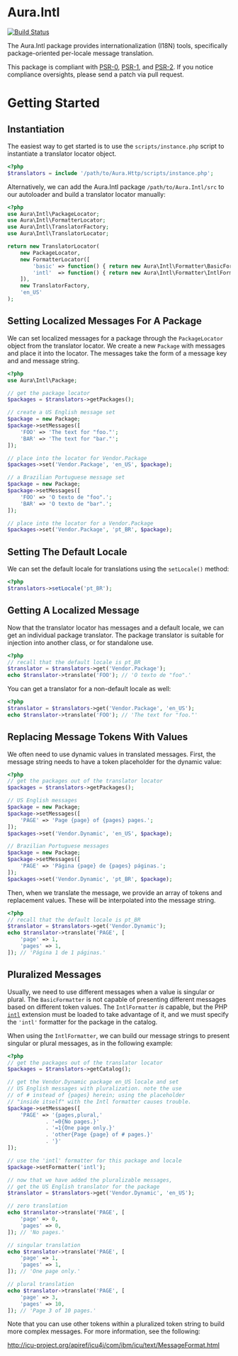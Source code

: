 Aura.Intl
=========

[![Build Status](https://travis-ci.org/auraphp/Aura.Intl.png?branch=develop)](https://travis-ci.org/auraphp/Aura.Intl)

The Aura.Intl package provides internationalization (I18N) tools, specifically
package-oriented per-locale message translation.

This package is compliant with [PSR-0][], [PSR-1][], and [PSR-2][]. If you
notice compliance oversights, please send a patch via pull request.

[PSR-0]: https://github.com/php-fig/fig-standards/blob/master/accepted/PSR-0.md
[PSR-1]: https://github.com/php-fig/fig-standards/blob/master/accepted/PSR-1-basic-coding-standard.md
[PSR-2]: https://github.com/php-fig/fig-standards/blob/master/accepted/PSR-2-coding-style-guide.md

Getting Started
===============

Instantiation
-------------

The easiest way to get started is to use the `scripts/instance.php` script to
instantiate a translator locator object.

```php
<?php
$translators = include '/path/to/Aura.Http/scripts/instance.php';
```

Alternatively, we can add the Aura.Intl package `/path/to/Aura.Intl/src` to 
our autoloader and build a translator locator manually:

```php
<?php
use Aura\Intl\PackageLocator;
use Aura\Intl\FormatterLocator;
use Aura\Intl\TranslatorFactory;
use Aura\Intl\TranslatorLocator;

return new TranslatorLocator(
    new PackageLocator,
    new FormatterLocator([
        'basic' => function() { return new Aura\Intl\Formatter\BasicFormatter; },
        'intl'  => function() { return new Aura\Intl\Formatter\IntlFormatter; },
    ]),
    new TranslatorFactory,
    'en_US'
);
```

Setting Localized Messages For A Package
----------------------------------------

We can set localized messages for a package through the `PackageLocator` object
from the translator locator. We create a new `Package` with messages and place
it into the locator. The messages take the form of a message key and
and message string.

```php
<?php
use Aura\Intl\Package;

// get the package locator
$packages = $translators->getPackages();

// create a US English message set
$package = new Package;
$package->setMessages([
    'FOO' => 'The text for "foo."';
    'BAR' => 'The text for "bar."';
]);

// place into the locator for Vendor.Package
$packages->set('Vendor.Package', 'en_US', $package);

// a Brazilian Portuguese message set
$package = new Package;
$package->setMessages([
    'FOO' => 'O texto de "foo".';
    'BAR' => 'O texto de "bar".';
]);

// place into the locator for a Vendor.Package
$packages->set('Vendor.Package', 'pt_BR', $package);
```


Setting The Default Locale
--------------------------

We can set the default locale for translations using the `setLocale()` method:
    
```php
<?php
$translators->setLocale('pt_BR');
```

Getting A Localized Message
---------------------------

Now that the translator locator has messages and a default locale, we can get
an individual package translator. The package translator is suitable for
injection into another class, or for standalone use.

```php
<?php
// recall that the default locale is pt_BR
$translator = $translators->get('Vendor.Package');
echo $translator->translate('FOO'); // 'O texto de "foo".'
```

You can get a translator for a non-default locale as well:
    
```php
<?php
$translator = $translators->get('Vendor.Package', 'en_US');
echo $translator->translate('FOO'); // 'The text for "foo."'
```


Replacing Message Tokens With Values
------------------------------------

We often need to use dynamic values in translated messages. First, the
message string needs to have a token placeholder for the dynamic value:
    
```php
<?php
// get the packages out of the translator locator
$packages = $translators->getPackages();

// US English messages
$package = new Package;
$package->setMessages([
    'PAGE' => 'Page {page} of {pages} pages.';
]);
$packages->set('Vendor.Dynamic', 'en_US', $package);

// Brazilian Portuguese messages
$package = new Package;
$package->setMessages([
    'PAGE' => 'Página {page} de {pages} páginas.';
]);
$packages->set('Vendor.Dynamic', 'pt_BR', $package);
```

Then, when we translate the message, we provide an array of tokens and
replacement values.  These will be interpolated into the message string.

```php
<?php
// recall that the default locale is pt_BR
$translator = $translators->get('Vendor.Dynamic');
echo $translator->translate('PAGE', [
    'page' => 1,
    'pages' => 1,
]); // 'Página 1 de 1 páginas.'
```

Pluralized Messages
-------------------

Usually, we need to use different messages when a value is singular or plural.
The `BasicFormatter` is not capable of presenting different messages based on
different token values. The `IntlFormatter` *is* capable, but the PHP
[`intl`](http://php.net/intl) extension must be loaded to take advantage of
it, and we must specify the `'intl'` formatter for the package in the catalog.

When using the `IntlFormatter`, we can build our message strings to present
singular or plural messages, as in the following example:

```php
<?php
// get the packages out of the translator locator
$packages = $translators->getCatalog();

// get the Vendor.Dynamic package en_US locale and set
// US English messages with pluralization. note the use
// of # instead of {pages} herein; using the placeholder
// "inside itself" with the Intl formatter causes trouble.
$package->setMessages([
    'PAGE' => '{pages,plural,'
            . '=0{No pages.}'
            . '=1{One page only.}'
            . 'other{Page {page} of # pages.}'
            . '}'
]);

// use the 'intl' formatter for this package and locale
$package->setFormatter('intl');

// now that we have added the pluralizable messages,
// get the US English translator for the package
$translator = $translators->get('Vendor.Dynamic', 'en_US');

// zero translation
echo $translator->translate('PAGE', [
    'page' => 0,
    'pages' => 0,
]); // 'No pages.'

// singular translation
echo $translator->translate('PAGE', [
    'page' => 1,
    'pages' => 1,
]); // 'One page only.'

// plural translation
echo $translator->translate('PAGE', [
    'page' => 3,
    'pages' => 10,
]); // 'Page 3 of 10 pages.'
```

Note that you can use other tokens within a pluralized token string to build
more complex messages. For more information, see the following:

<http://icu-project.org/apiref/icu4j/com/ibm/icu/text/MessageFormat.html>

